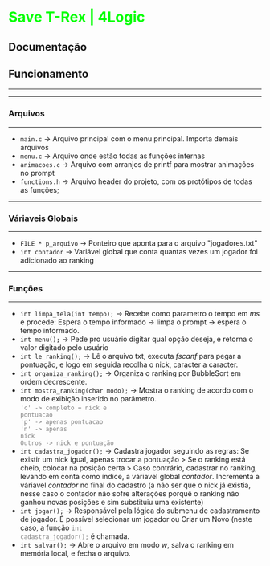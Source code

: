 # <b style="color:lime;">Save T-Rex | 4Logic</b> 
## <b>Documentação</b>
## Funcionamento 
---
---
### Arquivos
---
- <code>main.c</code> -> Arquivo principal com o menu principal. Importa demais arquivos
- <code>menu.c</code> -> Arquivo onde estão todas as funções internas
- <code>animacoes.c</code> -> Arquivo com arranjos de printf para mostrar animações no prompt
- <code>functions.h</code> -> Arquivo header do projeto, com os protótipos de todas as funções;
---
### Váriaveis Globais
---
- <code>FILE * p_arquivo</code> -> Ponteiro que aponta para o arquivo "jogadores.txt"
- <code>int contador</code> -> Variável global que conta quantas vezes um jogador foi adicionado ao ranking
---
### Funções
---
- <code>int limpa_tela(int tempo);</code> -> Recebe como parametro o tempo em _ms_ e procede: Espera o tempo informado -> limpa o prompt -> espera o tempo informado.
- <code>int menu();</code> -> Pede pro usuário digitar qual opção deseja, e retorna o valor digitado pelo usuário
- <code>int le_ranking();</code> -> Lê o arquivo txt, executa _fscanf_ para pegar a pontuação, e logo em seguida recolha o nick, caracter a caracter.
- <code>int organiza_ranking();</code> -> Organiza o ranking por BubbleSort em ordem decrescente. 
- <code>int mostra_ranking(char modo);</code> -> Mostra o ranking de acordo com o modo de exibição inserido no parâmetro. <br><code style="color: gray;">'c' -> completo = nick e pontuacao<br>'p' -> apenas pontuacao<br>'n' -> apenas nick<br>Outros -> nick e pontuação</code>
- <code>int cadastra_jogador();</code> -> Cadastra jogador seguindo as regras: Se existir um nick igual, apenas trocar a pontuação > Se o ranking está cheio, colocar na posição certa > Caso contrário, cadastrar no ranking, levando em conta como índice, a váriavel global _contador_. Incrementa a váriavel _contador_ no final do cadastro (a não ser que o nick já existia, nesse caso o contador não sofre alterações porquê o ranking não ganhou novas posições e sim substituiu uma existente)
- <code>int jogar();</code> -> Responsável pela lógica do submenu de cadastramento de jogador. É possível selecionar um jogador ou Criar um Novo (neste caso, a função <code style="color: gray;">int cadastra_jogador();</code> é chamada.
- <code>int salvar();</code> -> Abre o arquivo em modo _w_, salva o ranking em memória local, e fecha o arquivo.
